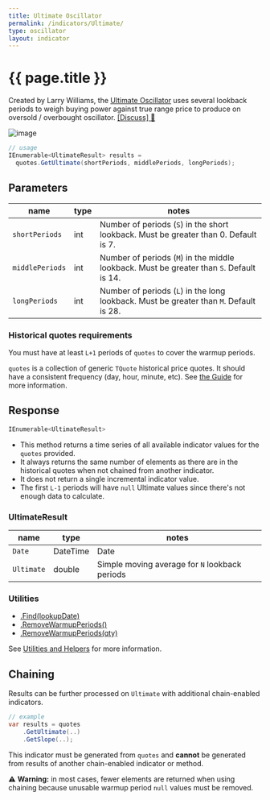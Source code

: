 ```yaml
---
title: Ultimate Oscillator
permalink: /indicators/Ultimate/
type: oscillator
layout: indicator
---
```


# {{ page.title }}

Created by Larry Williams, the [Ultimate Oscillator](https://en.wikipedia.org/wiki/Ultimate_oscillator) uses several lookback periods to weigh buying power against true range price to produce on oversold / overbought oscillator.
[[Discuss] :speech_balloon:]({{site.github.repository_url}}/discussions/231 "Community discussion about this indicator")

![image]({{site.baseurl}}/assets/charts/Ultimate.png)

```csharp
// usage
IEnumerable<UltimateResult> results =
  quotes.GetUltimate(shortPeriods, middlePeriods, longPeriods);
```

## Parameters

| name | type | notes
| -- |-- |--
| `shortPeriods` | int | Number of periods (`S`) in the short lookback.  Must be greater than 0.  Default is 7.
| `middlePeriods` | int | Number of periods (`M`) in the middle lookback.  Must be greater than `S`.  Default is 14.
| `longPeriods` | int | Number of periods (`L`) in the long lookback.  Must be greater than `M`.  Default is 28.

### Historical quotes requirements

You must have at least `L+1` periods of `quotes` to cover the warmup periods.

`quotes` is a collection of generic `TQuote` historical price quotes.  It should have a consistent frequency (day, hour, minute, etc).  See [the Guide]({{site.baseurl}}/guide/#historical-quotes) for more information.

## Response

```csharp
IEnumerable<UltimateResult>
```

- This method returns a time series of all available indicator values for the `quotes` provided.
- It always returns the same number of elements as there are in the historical quotes when not chained from another indicator.
- It does not return a single incremental indicator value.
- The first `L-1` periods will have `null` Ultimate values since there's not enough data to calculate.

### UltimateResult

| name | type | notes
| -- |-- |--
| `Date` | DateTime | Date
| `Ultimate` | double | Simple moving average for `N` lookback periods

### Utilities

- [.Find(lookupDate)]({{site.baseurl}}/utilities#find-indicator-result-by-date)
- [.RemoveWarmupPeriods()]({{site.baseurl}}/utilities#remove-warmup-periods)
- [.RemoveWarmupPeriods(qty)]({{site.baseurl}}/utilities#remove-warmup-periods)

See [Utilities and Helpers]({{site.baseurl}}/utilities#utilities-for-indicator-results) for more information.

## Chaining

Results can be further processed on `Ultimate` with additional chain-enabled indicators.

```csharp
// example
var results = quotes
    .GetUltimate(..)
    .GetSlope(..);
```

This indicator must be generated from `quotes` and **cannot** be generated from results of another chain-enabled indicator or method.

:warning: **Warning:** in most cases, fewer elements are returned when using chaining because unusable warmup period `null` values must be removed.
